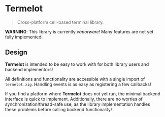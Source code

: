 # Termelot

> Cross-platform cell-based terminal library.

**WARNING**: This library is currently *vaporware*! Many features are not yet
fully implemented.

## Design

**Termelot** is intended to be easy to work with for both library users and
backend implementors!

All definitions and functionality are accessible with a single import of
`termelot.zig`. Handling events is as easy as registering a few callbacks!

If you find a platform where **Termelot** does not yet run, the minimal
backend interface is quick to implement. Additionally, there are no worries
of synchronization/thread-safe use, as the library implementation handles
these problems before calling backend functionality!

